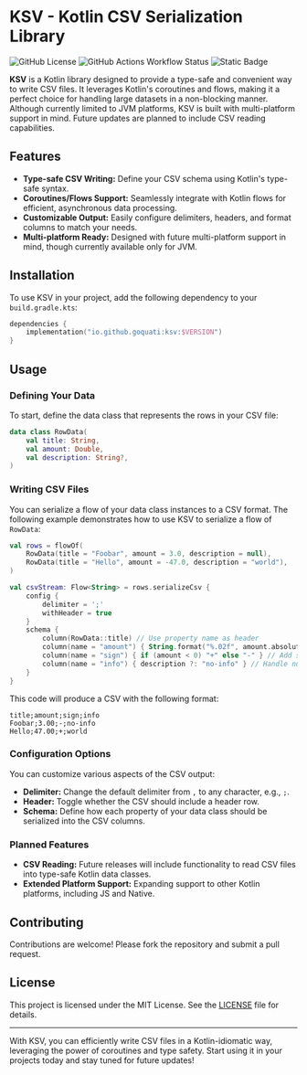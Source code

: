 # KSV - Kotlin CSV Serialization Library

![GitHub License](https://img.shields.io/github/license/goquati/ksv)
![GitHub Actions Workflow Status](https://img.shields.io/github/actions/workflow/status/goquati/ksv/check.yml)
![Static Badge](https://img.shields.io/badge/coverage-100%25-success)

**KSV** is a Kotlin library designed to provide a type-safe and convenient way to write CSV files. It leverages Kotlin's coroutines and flows, making it a perfect choice for handling large datasets in a non-blocking manner. Although currently limited to JVM platforms, KSV is built with multi-platform support in mind. Future updates are planned to include CSV reading capabilities.

## Features

- **Type-safe CSV Writing:** Define your CSV schema using Kotlin's type-safe syntax.
- **Coroutines/Flows Support:** Seamlessly integrate with Kotlin flows for efficient, asynchronous data processing.
- **Customizable Output:** Easily configure delimiters, headers, and format columns to match your needs.
- **Multi-platform Ready:** Designed with future multi-platform support in mind, though currently available only for JVM.

## Installation

To use KSV in your project, add the following dependency to your `build.gradle.kts`:

```kotlin
dependencies {
    implementation("io.github.goquati:ksv:$VERSION")
}
```

## Usage

### Defining Your Data

To start, define the data class that represents the rows in your CSV file:

```kotlin
data class RowData(
    val title: String,
    val amount: Double,
    val description: String?,
)
```

### Writing CSV Files

You can serialize a flow of your data class instances to a CSV format. The following example demonstrates how to use KSV to serialize a flow of `RowData`:

```kotlin
val rows = flowOf(
    RowData(title = "Foobar", amount = 3.0, description = null),
    RowData(title = "Hello", amount = -47.0, description = "world"),
)

val csvStream: Flow<String> = rows.serializeCsv {
    config {
        delimiter = ';'
        withHeader = true
    }
    schema {
        column(RowData::title) // Use property name as header
        column(name = "amount") { String.format("%.02f", amount.absoluteValue) } // Format amount with 2 decimals
        column(name = "sign") { if (amount < 0) "+" else "-" } // Add sign column based on amount
        column(name = "info") { description ?: "no-info" } // Handle null description
    }
}
```

This code will produce a CSV with the following format:

```csv
title;amount;sign;info
Foobar;3.00;-;no-info
Hello;47.00;+;world
```

### Configuration Options

You can customize various aspects of the CSV output:

- **Delimiter:** Change the default delimiter from `,` to any character, e.g., `;`.
- **Header:** Toggle whether the CSV should include a header row.
- **Schema:** Define how each property of your data class should be serialized into the CSV columns.

### Planned Features

- **CSV Reading:** Future releases will include functionality to read CSV files into type-safe Kotlin data classes.
- **Extended Platform Support:** Expanding support to other Kotlin platforms, including JS and Native.

## Contributing

Contributions are welcome! Please fork the repository and submit a pull request.

## License

This project is licensed under the MIT License. See the [LICENSE](LICENSE) file for details.

---

With KSV, you can efficiently write CSV files in a Kotlin-idiomatic way, leveraging the power of coroutines and type safety. Start using it in your projects today and stay tuned for future updates!
